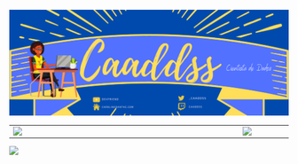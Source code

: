 ![capa github](./images/caroline.png)  


<center>
  <table>
    <tr>
        <td><img width="400px" align="left" src="https://github-readme-stats.vercel.app/api/top-langs/?username=caaddss&hide=html&layout=compact&theme=buefy" /></td>
        <td><img width="495px" align="left" src="https://github-readme-stats.vercel.app/api?username=caaddss&theme=buefy"/></td>
    </tr>   
  </table>
</center>  


![](https://komarev.com/ghpvc/?username=Caaddss&color=blue&style=flat)